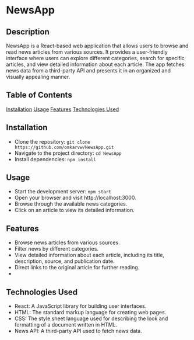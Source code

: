 # NewsApp

## Description
NewsApp is a React-based web application that allows users to browse and read news articles from various sources. It provides a user-friendly interface where users can explore different categories, search for specific articles, and view detailed information about each article. The app fetches news data from a third-party API and presents it in an organized and visually appealing manner.

## Table of Contents
[Installation](#installation)
[Usage](#usage)
[Features](#features)
[Technologies Used](#technologies-used)


## Installation
- Clone the repository: `git clone https://github.com/omkarvw/NewsApp.git`
- Navigate to the project directory: `cd NewsApp`
- Install dependencies: `npm install`


## Usage
- Start the development server: `npm start`
- Open your browser and visit http://localhost:3000.
- Browse through the available news categories.
- Click on an article to view its detailed information.


## Features
- Browse news articles from various sources.
- Filter news by different categories.
- View detailed information about each article, including its title, description, source, and publication date.
- Direct links to the original article for further reading.
- 
## Technologies Used
- React: A JavaScript library for building user interfaces.
- HTML: The standard markup language for creating web pages.
- CSS: The style sheet language used for describing the look and formatting of a document written in HTML.
- News API: A third-party API used to fetch news data.
